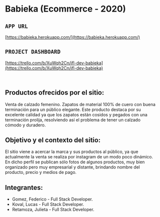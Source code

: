 # Babieka (Ecommerce - 2020)

## `APP URL`

[https://babieka.herokuapp.com/](https://babieka.herokuapp.com/)

## `PROJECT DASHBOARD`

[https://trello.com/b/XuWqh2Cn/jfl-dev-babieka](https://trello.com/b/XuWqh2Cn/jfl-dev-babieka)

<br>

## Productos ofrecidos por el sitio:

Venta de calzado femenino.
Zapatos de material 100% de cuero con buena terminación para un público elegante.
Este producto destaca por su excelente calidad ya que los zapatos están cosidos y pegados con una terminación prolija, resolviendo así el problema de tener un calzado cómodo y duradero.

## Objetivo y el contexto del sitio:

El sitio viene a acercar la marca y sus productos al público, ya que actualmente la venta se realiza por instagram de un modo poco dinámico. En dicho perfil se publican sólo fotos de algunos productos, muy bien organizado pero muy empresarial y distante, brindando nombre del producto, precio y medios de pago.

## Integrantes:

- Gomez, Federico - Full Stack Developer.
- Koval, Lucas - Full Stack Developer.
- Retamoza, Julieta - Full Stack Developer.
